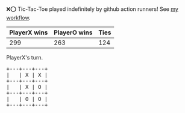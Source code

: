 :x::o: Tic-Tac-Toe played indefinitely by github action runners! See [my workflow](.github/workflows/play.yaml).

|PlayerX wins|PlayerO wins|Ties|
|-|-|-|
|299|263|124|

PlayerX's turn.

<pre>
+---+---+---+
|   | X | X |
+---+---+---+
|   | X | O |
+---+---+---+
|   | O | O |
+---+---+---+
</pre>
